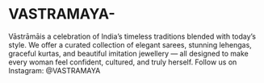 # VASTRAMAYA-
Vāstrāmāis a celebration of India’s timeless traditions blended with today’s style. We offer a curated collection of elegant sarees, stunning lehengas, graceful kurtas, and beautiful imitation jewellery — all designed to make every woman feel confident, cultured, and truly herself.  Follow us on Instagram: @VASTRAMAYA
